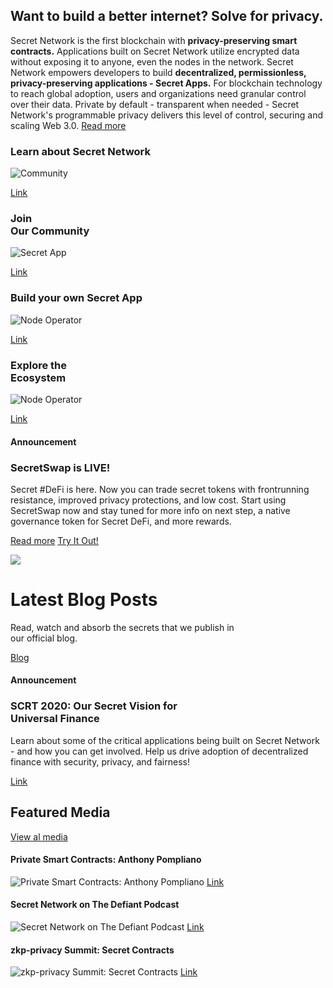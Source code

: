 <column class="card-variant" mode="normal">
<block>
<hero-video title="Secret Network" video-thumbnail="hero-thumbnail.jpg">
<template slot="message">

Secret Network is a **blockchain-based**, **open-source** protocol that lets anyone perform computations on encrypted data, bringing **privacy** to **smart contracts** and **public blockchains**.

</template>
<template slot="video">
<video width="100%" height="500" controls>
<source src="./img/scrt-intro.mp4" type="video/mp4">
</video>
</template>
</hero-video>
</block>
</column>

<column>

<block>
<card-simple class="orientation-horizontal accent-purple" url="/">

<template slot="first-block">

### Getting started

#### with Secret Network

Get SCRT, install a Wallet, explore Secret DeFi, become a Secret Agent. 

</template>

<template slot="second-block">

![img](./img/card-build.png)

</template>

</card-simple>
</block>

</column>

<column number="3" number-m="1" number-s="1">

<block>
<card-simple class="orientation-vertical accent-orange" url="/">

<template slot="first-block">

### Learn

#### about Secret Network

Find out why Secret Network is a first-of-its-kind, open-source blockchain that provides data privacy by default.

</template>

<template slot="second-block">

![](./img/card-hand.png)

</template>

</card-simple>
</block>

<block>

<card-simple class="orientation-vertical accent-green" url="/">

<template slot="first-block">

### Getting started

#### with Secret Network

Use Secret Contracts to build decentralized applications with improved usability and explore new frontiers in web3.

</template>

<template slot="second-block">

![](./img/card-rocket.png)

</template>

</card-simple>

</block>

<block>

<card-simple class="orientation-vertical accent-blue" url="/">

<template slot="first-block">

### Getting started

#### with Secret Network

Whether you’re a developer, an artist, a writer, an entrepreneur, or a dreamer, there are many ways for you to contribute to Secret Network.

</template>

<template slot="second-block">

![](./img/card-people.png)

</template>

</card-simple>

</block>

</column>

<type title="Introduction">

## Want to build a better internet? Solve for privacy. 

Secret Network is the first blockchain with **privacy-preserving smart contracts.** Applications built on Secret Network utilize encrypted data without exposing it to anyone, even the nodes in the network. Secret Network empowers developers to build **decentralized, permissionless, privacy-preserving applications - Secret Apps.** For blockchain technology to reach global adoption, users and organizations need granular control over their data. Private by default - transparent when needed - Secret Network's programmable privacy delivers this level of control, securing and scaling Web 3.0. [Read more](/about/about-secret-network)

</type>

<type title="Card">

### Learn about Secret Network

![Community](./img/home-card/learn-about-secret-network.png)

[Link](/about/about-secret-network)

</type>


<type title="Card">

### **Join**<br>Our Community

![Secret App](./img/home-card/join-our-community.png)

[Link](/community)

</type>


<type title="Card">

### Build your own Secret App

![Node Operator](./img/home-card/build-your-own-secret-app.png)

[Link](/developers)

</type>



<type title="Card">

### **Explore the**<br>Ecosystem

![Node Operator](./img/home-card/explore-the-ecosystem.png)

[Link](/developers)

</type>

<type title="Announcement">

#### Announcement

### SecretSwap is LIVE!


Secret #DeFi is here. Now you can trade secret tokens with frontrunning resistance, improved privacy protections, and low cost. Start using SecretSwap now and stay tuned for more info on next step, a native governance token for Secret DeFi, and more rewards.

[Read more](/blog/secretswap-is-live-on-mainnet)
[Try It Out!](https://bridge.scrt.network/swap#Swap)

![](./img/announcement/secretswap.jpg)

</type>


<type title="Latest blog posts">

# Latest Blog Posts

Read, watch and absorb the secrets that we publish in<br/>our official blog.

[Blog](/blog)

<blog-latest-posts class="latest-blog-cards"></blog-latest-posts>

</type>


<type title="Announcement">

#### Announcement

### SCRT 2020: Our Secret Vision for<br>Universal Finance

Learn about some of the critical applications being built on Secret Network - and how you can get involved. Help us drive adoption of decentralized finance with security, privacy, and fairness!

[Link](/blog/secret-2020-defi)

</type>

<type title="Featured media">

## Featured Media

[View al media](/media)


#### Private Smart Contracts: Anthony Pompliano
![Private Smart Contracts: Anthony Pompliano](./img/media-card/image1.png)
[Link](https://www.youtube.com/watch?v=Kx9hb3U7pfs)

#### Secret Network on The Defiant Podcast
![Secret Network on The Defiant Podcast](./img/media-card/image2.png)
[Link](https://anchor.fm/thedefiant/episodes/Privacy-Might-be-the-Only-Thing-Left-That-Makes-Web-3-0-a-Viable-Alternative-Tor-Bair-of-Secret-Foundation-el9n52)

#### zkp-privacy Summit: Secret Contracts
![zkp-privacy Summit: Secret Contracts](./img/media-card/privacysummit.png)
[Link](https://www.crowdcast.io/e/zkp-privacy-summit/5)

</type>